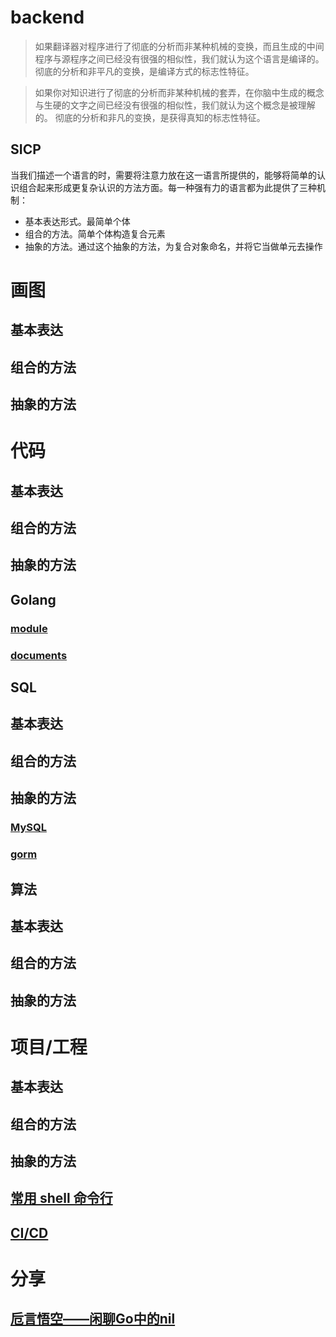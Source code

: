 # backend

> 如果翻译器对程序进行了彻底的分析而非某种机械的变换，而且生成的中间程序与源程序之间已经没有很强的相似性，我们就认为这个语言是编译的。 彻底的分析和非平凡的变换，是编译方式的标志性特征。

> 如果你对知识进行了彻底的分析而非某种机械的套弄，在你脑中生成的概念与生硬的文字之间已经没有很强的相似性，我们就认为这个概念是被理解的。 彻底的分析和非凡的变换，是获得真知的标志性特征。

## SICP

当我们描述一个语言的时，需要将注意力放在这一语言所提供的，能够将简单的认识组合起来形成更复杂认识的方法方面。每一种强有力的语言都为此提供了三种机制：

- 基本表达形式。最简单个体
- 组合的方法。简单个体构造复合元素
- 抽象的方法。通过这个抽象的方法，为复合对象命名，并将它当做单元去操作


# 画图

## 基本表达

## 组合的方法

## 抽象的方法

# 代码

## 基本表达

## 组合的方法

## 抽象的方法

## Golang

### [module](golang/abstract/module/index.md)

### [documents](golang/documents.md)

## SQL

## 基本表达

## 组合的方法

## 抽象的方法

### [MySQL](sql/atom/mysql/index.md)

### [gorm](sql/atom/gorm/index.md)

## 算法

## 基本表达

## 组合的方法

## 抽象的方法

# 项目/工程

## 基本表达

## 组合的方法

## 抽象的方法

## [常用 shell 命令行](enginering/atom/shell/index.md)

## [CI/CD](enginering/union/ci_cd/index.md)


# 分享

## [卮言悟空——闲聊Go中的nil](classroom/golang/nil/index.md)
